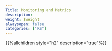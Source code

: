 ```yaml
---
Title: Monitoring and Metrics
description:
weight: $weight
alwaysopen: false
categories: ["RS"]
---
```

{{%allchildren style="h2" description="true"%}}
